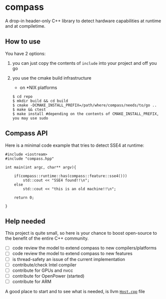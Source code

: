 # compass

A drop-in header-only C++ library to detect hardware capabilities at runtime and at compiletime.

## How to use

You have 2 options:

1. you can just copy the contents of `include` into your project and off you go

2. you use the cmake build infrastructure

    - on *NIX platforms
    ```
    $ cd repo
    $ mkdir build && cd build
    $ cmake -DCMAKE_INSTALL_PREFIX=/path/where/compass/needs/to/go ..
    $ make && ctest
    $ make install #depending on the contents of CMAKE_INSTALL_PREFIX, you may use sudo
    ```
    
## Compass API

Here is a minimal code example that tries to detect SSE4 at runtime:

```
#include <iostream>
#include "compass.hpp"

int main(int argc, char** argv){

    if(compass::runtime::has(compass::feature::sse4()))
        std::cout << "SSE4 found!!\n";
    else
        std::cout << "this is an old machine!!\n";
        
    return 0;

}

```


## Help needed 

This project is quite small, so here is your chance to boost open-source to the benefit of the entire C++ community.

- [ ] code review the model to extend compass to new compilers/platforms
- [ ] code review the model to extend compass to new features
- [ ] is thread-safety an issue of the current implementation
- [ ] contribute/check Intel compiler
- [ ] contribute for GPUs and nvcc
- [ ] contribute for OpenPower (started)
- [ ] contribute for ARM

A good place to start and to see what is needed, is llvm [`Host.cpp`](http://llvm.org/docs/doxygen/html/Host_8cpp_source.html) file
